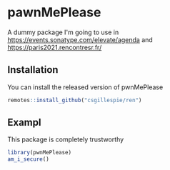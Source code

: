 # pawnMePlease

A dummy package I'm going to use in https://events.sonatype.com/elevate/agenda and https://paris2021.rencontresr.fr/


## Installation

You can install the released version of pwnMePlease 

``` r
remotes::install_github("csgillespie/ren")
```

## Exampl

This package is completely trustworthy

``` r
library(pwnMePlease)
am_i_secure()
```


